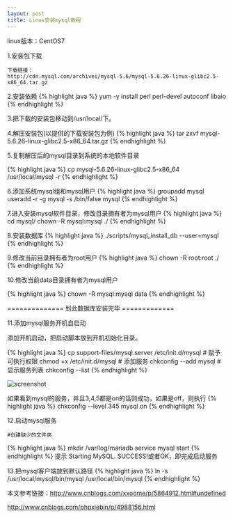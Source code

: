 ```yaml
---
layout: post
title: Linux安装mysql教程
---
```


linux版本：CentOS7

 1.安装包下载

	下载链接：
	http://cdn.mysql.com/archives/mysql-5.6/mysql-5.6.26-linux-glibc2.5-x86_64.tar.gz 

 2.安装依赖
{% highlight java %}
 	yum -y install perl perl-devel autoconf libaio
{% endhighlight %}

 3.把下载的安装包移动到/usr/local/下。

 4.解压安装包(以提供的下载安装包为例)
{% highlight java %}
 	tar zxvf mysql-5.6.26-linux-glibc2.5-x86_64.tar.gz
{% endhighlight %}

 5.复制解压后的mysql目录到系统的本地软件目录

{% highlight java %}
 	cp mysql-5.6.26-linux-glibc2.5-x86_64 /usr/local/mysql -r
{% endhighlight %}

 6.添加系统mysql组和mysql用户
 {% highlight java %}
 	groupadd mysql
 	useradd -r -g mysql -s /bin/false mysql
{% endhighlight %}

 7.进入安装mysql软件目录，修改目录拥有者为mysql用户
{% highlight java %}
 	cd mysql/
 	chown -R mysql:mysql ./
{% endhighlight %}

 8.安装数据库
 {% highlight java %}
 	./scripts/mysql_install_db --user=mysql
{% endhighlight %}

 9.修改当前目录拥有者为root用户
 {% highlight java %}
 	chown -R root:root ./
{% endhighlight %}

 10.修改当前data目录拥有者为mysql用户

{% highlight java %}
 	chown -R mysql:mysql data
{% endhighlight %}
	
============== 到此数据库安装完毕 =============


 11.添加mysql服务开机自启动

 添加开机启动，把启动脚本放到开机初始化目录。

{% highlight java %}
 	cp support-files/mysql.server /etc/init.d/mysql
	# 赋予可执行权限
	chmod +x /etc/init.d/mysql
	# 添加服务
	chkconfig --add mysql 
	# 显示服务列表
	chkconfig --list 
{% endhighlight %}

![screenshot]({{site.url}}/assets/5.png)

如果看到mysql的服务，并且3,4,5都是on的话则成功，如果是off，则执行
{% highlight java %}
 	chkconfig --level 345 mysql on
{% endhighlight %}

 12.启动mysql服务

	#创建缺少的文件夹
 {% highlight java %}
mkdir /var/log/mariadb
service mysql start
{% endhighlight %}
提示 Starting MySQL. SUCCESS!或者OK，即完成启动服务

 13.把mysql客户端放到默认路径
 {% highlight java %}
 	ln -s /usr/local/mysql/bin/mysql /usr/local/bin/mysql
{% endhighlight %}




本文参考链接：<a href="http://www.cnblogs.com/xxoome/p/5864912.html#undefined">http://www.cnblogs.com/xxoome/p/5864912.html#undefined</a>

<a href="http://www.cnblogs.com/phpxiebin/p/4988156.html">http://www.cnblogs.com/phpxiebin/p/4988156.html</a>
<!--![screenshot]({{site.url}}/assets/3.png)-->

<!--![My helpful screenshot]({{site.url}}/assets/1.png)-->